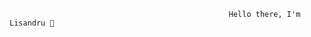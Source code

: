 
                                                     Hello there, I'm Lisandru 👋
                                                                

